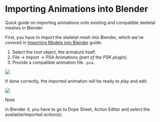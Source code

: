 # Importing Animations into Blender
Quick guide on importing animations onto existing and compatible skeletal meshes in Blender.


First, you have to import the skeletal mesh into Blender, which we've covered in [Importing Models into Blender](/Misc/BlenderImportModels.md) guide.

1. Select the root object, the armature itself.
2. File -> Import -> PSA Animations _(part of the PSK plugin)_.
3. Provide a compatible animation file `.psa`.

![](/Media/ImportAnims/psaBlender.png)


If done correctly, the imported animation will be ready to play and edit.

![](/Media/ImportAnims/animBlender.png)

> [!NOTE]  
> In Blender 4, you have to go to Dope Sheet, Action Editor and select the available/imported action(s).

